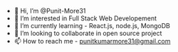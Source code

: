 - 👋 Hi, I’m @Punit-More31
- 👀 I’m interested in Full Stack Web Developement
- 🌱 I’m currently learning - React.js, node.js, MongoDB
- 💞️ I’m looking to collaborate in open source project
- 📫 How to reach me - punitkumarmore31@gmail.com

<!---
Punit-More31/Punit-More31 is a ✨ special ✨ repository because its `README.md` (this file) appears on your GitHub profile.
You can click the Preview link to take a look at your changes.
--->
